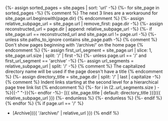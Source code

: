 {%- assign sorted_pages = site.pages | sort: 'url' -%}
{%- for site_page in sorted_pages -%}
  {% comment %} The next 3 lines are a workaround for site_page.url.beginswith(page.dir) {% endcomment %}
  {%- assign relative_subpage_url = site_page.url | remove_first: page.dir -%}
  {%- assign reconstructed_url = page.dir | append: relative_subpage_url -%}
  {%- if site_page.url == reconstructed_url and site_page.url != page.url -%}
    {%- unless site.paths_to_ignore contains site_page.path -%}
      {% comment %} Don't show pages beginning with '/archive/' on the home page {% endcomment %}
      {%- assign first_url_segment = site_page.url | slice: 1, site_page.url.size | split: '/' | first -%}
      {%- unless page.url == '/' and first_url_segment == 'archive' -%}
        {%- assign url_segments = relative_subpage_url | split: '/' -%}
        {% comment %} The capitalized directory name will be used if the page doesn't have a title {% endcomment %}
        {%- assign directory_title = site_page.dir | split: '/' | last | capitalize -%}
        {% comment %} Indent links starting at the second level for a hierarchical page tree link list {% endcomment %}
        {%- for i in (2..url_segments.size ) -%}{{-"    "-}}{%- endfor -%}- [{{ site_page.title | default: directory_title }}]({{ relative_subpage_url }})
      {%- endunless %}
    {%- endunless %}
  {%- endif %}
{% endfor %}
{% if page.url == '/' %}
- [Archive]({{ '/archive/' | relative_url }})
{% endif %}
